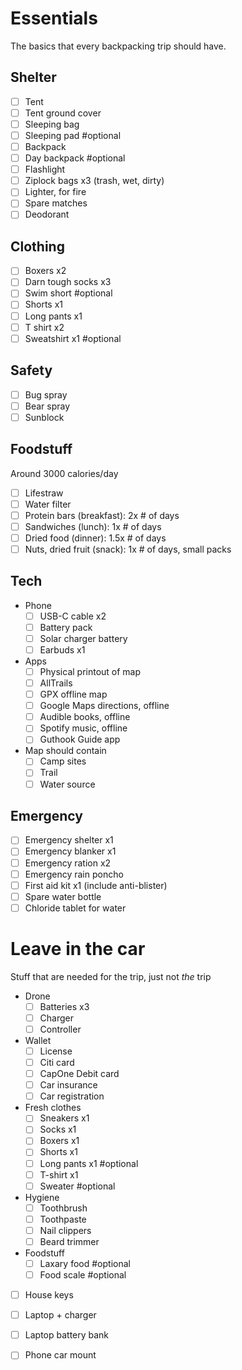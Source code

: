 # Essentials
The basics that every backpacking trip should have.

## Shelter
* [ ] Tent
* [ ] Tent ground cover
* [ ] Sleeping bag
* [ ] Sleeping pad #optional 
* [ ] Backpack
* [ ] Day backpack #optional
* [ ] Flashlight
* [ ] Ziplock bags x3 (trash, wet, dirty)
* [ ] Lighter, for fire
* [ ] Spare matches
* [ ] Deodorant

## Clothing
* [ ] Boxers x2
* [ ] Darn tough socks x3
* [ ] Swim short #optional
* [ ] Shorts x1
* [ ] Long pants x1
* [ ] T shirt x2
* [ ] Sweatshirt x1 #optional 

## Safety
* [ ] Bug spray
* [ ] Bear spray
* [ ] Sunblock

## Foodstuff
Around 3000 calories/day
* [ ] Lifestraw
* [ ] Water filter
* [ ] Protein bars (breakfast): 2x # of days
* [ ] Sandwiches (lunch): 1x # of days
* [ ] Dried food (dinner): 1.5x # of days
* [ ] Nuts, dried fruit (snack): 1x # of days, small packs

## Tech

* Phone
	* [ ] USB-C cable x2
	* [ ] Battery pack
	* [ ] Solar charger battery
	* [ ] Earbuds x1
* Apps
	* [ ] Physical printout of map
	* [ ] AllTrails
	* [ ] GPX offline map
	* [ ] Google Maps directions, offline
	* [ ] Audible books, offline
	* [ ] Spotify music, offline
	* [ ] Guthook Guide app
* Map should contain
	* [ ] Camp sites
	* [ ] Trail
	* [ ] Water source

## Emergency
* [ ] Emergency shelter x1
* [ ] Emergency blanker x1
* [ ] Emergency ration x2
* [ ] Emergency rain poncho
* [ ] First aid kit x1 (include anti-blister)
* [ ] Spare water bottle
* [ ] Chloride tablet for water

# Leave in the car
Stuff that are needed for the trip, just not _the_ trip
* Drone
	* [ ] Batteries x3
	* [ ] Charger
	* [ ] Controller
* Wallet
	* [ ] License
	* [ ] Citi card
	* [ ] CapOne Debit card
	* [ ] Car insurance
	* [ ] Car registration
* Fresh clothes
	* [ ] Sneakers x1
	* [ ] Socks x1
	* [ ] Boxers x1
	* [ ] Shorts x1
	* [ ] Long pants x1 #optional 
	* [ ] T-shirt x1
	* [ ] Sweater #optional 
* Hygiene
	* [ ] Toothbrush
	* [ ] Toothpaste
	* [ ] Nail clippers
	* [ ] Beard trimmer
* Foodstuff
	* [ ] Laxary food #optional
	* [ ] Food scale #optional 
* [ ] House keys
* [ ] Laptop + charger
* [ ] Laptop battery bank
* [ ] Phone car mount

